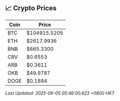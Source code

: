 ## 📈 Crypto Prices

| Coin | Price |
| ---- | ----- |
| BTC | $104915.5205 |
| ETH | $2617.9936 |
| BNB | $665.3300 |
| CRV | $0.6553 |
| ARB | $0.3611 |
| OKB | $49.9787 |
| DOGE | $0.1894 |

_Last Updated: 2025-06-05 05:46:00.623 +0800 HKT_